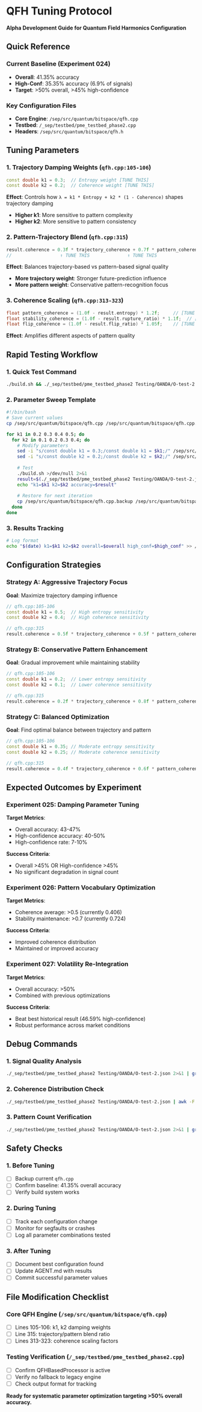 # QFH Tuning Protocol
**Alpha Development Guide for Quantum Field Harmonics Configuration**

## Quick Reference

### Current Baseline (Experiment 024)
- **Overall**: 41.35% accuracy
- **High-Conf**: 35.35% accuracy (6.9% of signals)
- **Target**: >50% overall, >45% high-confidence

### Key Configuration Files
- **Core Engine**: `/sep/src/quantum/bitspace/qfh.cpp`
- **Testbed**: `/_sep/testbed/pme_testbed_phase2.cpp`
- **Headers**: `/sep/src/quantum/bitspace/qfh.h`

## Tuning Parameters

### 1. Trajectory Damping Weights (`qfh.cpp:105-106`)
```cpp
const double k1 = 0.3;  // Entropy weight [TUNE THIS]
const double k2 = 0.2;  // Coherence weight [TUNE THIS]
```

**Effect**: Controls how `λ = k1 * Entropy + k2 * (1 - Coherence)` shapes trajectory damping
- **Higher k1**: More sensitive to pattern complexity
- **Higher k2**: More sensitive to pattern consistency

### 2. Pattern-Trajectory Blend (`qfh.cpp:315`)
```cpp
result.coherence = 0.3f * trajectory_coherence + 0.7f * pattern_coherence;
//                  ↑ TUNE THIS              ↑ TUNE THIS
```

**Effect**: Balances trajectory-based vs pattern-based signal quality
- **More trajectory weight**: Stronger future-prediction influence
- **More pattern weight**: Conservative pattern-recognition focus

### 3. Coherence Scaling (`qfh.cpp:313-323`)
```cpp
float pattern_coherence = (1.0f - result.entropy) * 1.2f;     // [TUNE 1.2f]
float stability_coherence = (1.0f - result.rupture_ratio) * 1.1f;  // [TUNE 1.1f]
float flip_coherence = (1.0f - result.flip_ratio) * 1.05f;    // [TUNE 1.05f]
```

**Effect**: Amplifies different aspects of pattern quality

## Rapid Testing Workflow

### 1. Quick Test Command
```bash
./build.sh && ./_sep/testbed/pme_testbed_phase2 Testing/OANDA/O-test-2.json 2>&1 | grep -E "(Overall Accuracy|High Confidence)"
```

### 2. Parameter Sweep Template
```bash
#!/bin/bash
# Save current values
cp /sep/src/quantum/bitspace/qfh.cpp /sep/src/quantum/bitspace/qfh.cpp.backup

for k1 in 0.2 0.3 0.4 0.5; do
  for k2 in 0.1 0.2 0.3 0.4; do
    # Modify parameters
    sed -i "s/const double k1 = 0.3;/const double k1 = $k1;/" /sep/src/quantum/bitspace/qfh.cpp
    sed -i "s/const double k2 = 0.2;/const double k2 = $k2;/" /sep/src/quantum/bitspace/qfh.cpp
    
    # Test
    ./build.sh >/dev/null 2>&1
    result=$(./_sep/testbed/pme_testbed_phase2 Testing/OANDA/O-test-2.json 2>&1 | grep "Overall Accuracy" | cut -d' ' -f3)
    echo "k1=$k1 k2=$k2 accuracy=$result"
    
    # Restore for next iteration
    cp /sep/src/quantum/bitspace/qfh.cpp.backup /sep/src/quantum/bitspace/qfh.cpp
  done
done
```

### 3. Results Tracking
```bash
# Log format
echo "$(date) k1=$k1 k2=$k2 overall=$overall high_conf=$high_conf" >> /sep/alpha/tuning_results.log
```

## Configuration Strategies

### Strategy A: Aggressive Trajectory Focus
**Goal**: Maximize trajectory damping influence
```cpp
// qfh.cpp:105-106
const double k1 = 0.5;  // High entropy sensitivity
const double k2 = 0.4;  // High coherence sensitivity

// qfh.cpp:315
result.coherence = 0.5f * trajectory_coherence + 0.5f * pattern_coherence;
```

### Strategy B: Conservative Pattern Enhancement
**Goal**: Gradual improvement while maintaining stability
```cpp
// qfh.cpp:105-106
const double k1 = 0.2;  // Lower entropy sensitivity
const double k2 = 0.1;  // Lower coherence sensitivity

// qfh.cpp:315
result.coherence = 0.2f * trajectory_coherence + 0.8f * pattern_coherence;
```

### Strategy C: Balanced Optimization
**Goal**: Find optimal balance between trajectory and pattern
```cpp
// qfh.cpp:105-106
const double k1 = 0.35; // Moderate entropy sensitivity
const double k2 = 0.25; // Moderate coherence sensitivity

// qfh.cpp:315
result.coherence = 0.4f * trajectory_coherence + 0.6f * pattern_coherence;
```

## Expected Outcomes by Experiment

### Experiment 025: Damping Parameter Tuning
**Target Metrics**:
- Overall accuracy: 43-47%
- High-confidence accuracy: 40-50%
- High-confidence rate: 7-10%

**Success Criteria**: 
- Overall >45% OR High-confidence >45%
- No significant degradation in signal count

### Experiment 026: Pattern Vocabulary Optimization
**Target Metrics**:
- Coherence average: >0.5 (currently 0.406)
- Stability maintenance: >0.7 (currently 0.724)

**Success Criteria**:
- Improved coherence distribution
- Maintained or improved accuracy

### Experiment 027: Volatility Re-Integration
**Target Metrics**:
- Overall accuracy: >50%
- Combined with previous optimizations

**Success Criteria**:
- Beat best historical result (46.59% high-confidence)
- Robust performance across market conditions

## Debug Commands

### 1. Signal Quality Analysis
```bash
./_sep/testbed/pme_testbed_phase2 Testing/OANDA/O-test-2.json 2>&1 | grep -A5 "Signal Distribution Analysis"
```

### 2. Coherence Distribution Check
```bash
./_sep/testbed/pme_testbed_phase2 Testing/OANDA/O-test-2.json | awk -F',' 'NR>1 {print $8}' | sort -n | tail -20
```

### 3. Pattern Count Verification
```bash
./_sep/testbed/pme_testbed_phase2 Testing/OANDA/O-test-2.json 2>&1 | grep "DEBUG: Created"
```

## Safety Checks

### 1. Before Tuning
- [ ] Backup current `qfh.cpp`
- [ ] Confirm baseline: 41.35% overall accuracy
- [ ] Verify build system works

### 2. During Tuning
- [ ] Track each configuration change
- [ ] Monitor for segfaults or crashes
- [ ] Log all parameter combinations tested

### 3. After Tuning
- [ ] Document best configuration found
- [ ] Update AGENT.md with results
- [ ] Commit successful parameter values

## File Modification Checklist

### Core QFH Engine (`/sep/src/quantum/bitspace/qfh.cpp`)
- [ ] Lines 105-106: k1, k2 damping weights
- [ ] Line 315: trajectory/pattern blend ratio
- [ ] Lines 313-323: coherence scaling factors

### Testing Verification (`/_sep/testbed/pme_testbed_phase2.cpp`)
- [ ] Confirm QFHBasedProcessor is active
- [ ] Verify no fallback to legacy engine
- [ ] Check output format for tracking

**Ready for systematic parameter optimization targeting >50% overall accuracy.**
